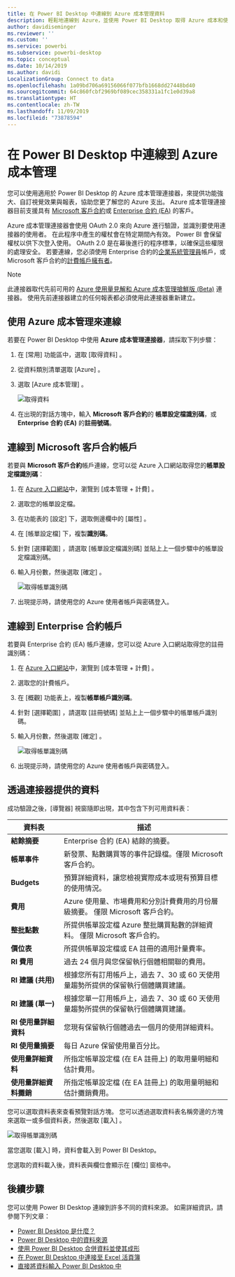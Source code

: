 ```yaml
---
title: 在 Power BI Desktop 中連線到 Azure 成本管理資料
description: 輕鬆地連線到 Azure，並使用 Power BI Desktop 取得 Azure 成本和使用方式相關見解
author: davidiseminger
ms.reviewer: ''
ms.custom: ''
ms.service: powerbi
ms.subservice: powerbi-desktop
ms.topic: conceptual
ms.date: 10/14/2019
ms.author: davidi
LocalizationGroup: Connect to data
ms.openlocfilehash: 1a09bd706a69156066f077bfb1668dd27448bd40
ms.sourcegitcommit: 64c860fcbf2969bf089cec358331a1fc1e0d39a8
ms.translationtype: HT
ms.contentlocale: zh-TW
ms.lasthandoff: 11/09/2019
ms.locfileid: "73878594"
---
```

# <a name="connect-to-azure-cost-management-in-power-bi-desktop"></a>在 Power BI Desktop 中連線到 Azure 成本管理

您可以使用適用於 Power BI Desktop 的 Azure 成本管理連接器，來提供功能強大、自訂視覺效果與報表，協助您更了解您的 Azure 支出。 Azure 成本管理連接器目前支援具有 [Microsoft 客戶合約](https://azure.microsoft.com/pricing/purchase-options/microsoft-customer-agreement/)或 [Enterprise 合約 (EA)](https://azure.microsoft.com/pricing/enterprise-agreement/) 的客戶。  

Azure 成本管理連接器會使用 OAuth 2.0 來向 Azure 進行驗證，並識別要使用連接器的使用者。 在此程序中產生的權杖會在特定期間內有效。 Power BI 會保留權杖以供下次登入使用。 OAuth 2.0 是在幕後進行的程序標準，以確保這些權限的處理安全。 若要連線，您必須使用 Enterprise 合約的[企業系統管理員](https://docs.microsoft.com/azure/billing/billing-understand-ea-roles)帳戶，或 Microsoft 客戶合約的[計費帳戶擁有者](https://docs.microsoft.com/azure/billing/billing-understand-mca-roles)。 

> [!NOTE]
> 此連接器取代先前可用的 [Azure 使用量見解和 Azure 成本管理搶鮮版 (Beta)](desktop-connect-azure-consumption-insights.md) 連接器。 使用先前連接器建立的任何報表都必須使用此連接器重新建立。

## <a name="connect-using-azure-cost-management"></a>使用 Azure 成本管理來連線

若要在 Power BI Desktop 中使用 **Azure 成本管理連接器**，請採取下列步驟：

1.  在 [常用]  功能區中，選取 [取得資料]  。
2.  從資料類別清單選取 [Azure]  。
3.  選取 [Azure 成本管理]  。

    ![取得資料](media/desktop-connect-azure-cost-management/azure-cost-management-00b.png)

4. 在出現的對話方塊中，輸入 **Microsoft 客戶合約**的 **帳單設定檔識別碼**，或 **Enterprise 合約 (EA)** 的**註冊號碼**。 


## <a name="connect-to-a-microsoft-customer-agreement-account"></a>連線到 Microsoft 客戶合約帳戶 

若要與 **Microsoft 客戶合約**帳戶連線，您可以從 Azure 入口網站取得您的**帳單設定檔識別碼**：

1.  在 [Azure 入口網站](https://portal.azure.com/)中，瀏覽到 [成本管理 + 計費]  。
2.  選取您的帳單設定檔。 
3.  在功能表的 [設定]   下，選取側邊欄中的 [屬性]  。
4.  在 [帳單設定檔]  下，複製**識別碼**。 
5.  針對 [選擇範圍]  ，請選取 [帳單設定檔識別碼]  並貼上上一個步驟中的帳單設定檔識別碼。 
6.  輸入月份數，然後選取 [確定]  。

    ![取得帳單識別碼](media/desktop-connect-azure-cost-management/azure-cost-management-01a.png)

7.  出現提示時，請使用您的 Azure 使用者帳戶與密碼登入。 


## <a name="connect-to-an-enterprise-agreement-account"></a>連線到 Enterprise 合約帳戶

若要與 Enterprise 合約 (EA) 帳戶連線，您可以從 Azure 入口網站取得您的註冊識別碼：

1.  在 [Azure 入口網站](https://portal.azure.com/)中，瀏覽到 [成本管理 + 計費]  。
2.  選取您的計費帳戶。
3.  在 [概觀]  功能表上，複製**帳單帳戶識別碼**。
4.  針對 [選擇範圍]  ，請選取 [註冊號碼]  並貼上上一個步驟中的帳單帳戶識別碼。 
5.  輸入月份數，然後選取 [確定]  。

    ![取得帳單識別碼](media/desktop-connect-azure-cost-management/azure-cost-management-01b.png)

6.  出現提示時，請使用您的 Azure 使用者帳戶與密碼登入。 

## <a name="data-available-through-the-connector"></a>透過連接器提供的資料

成功驗證之後，[導覽器]  視窗隨即出現，其中包含下列可用資料表：



| **資料表** | **描述** |
| --- | --- |
| **結餘摘要** | Enterprise 合約 (EA) 結餘的摘要。 |
| **帳單事件** | 新發票、點數購買等的事件記錄檔。僅限 Microsoft 客戶合約。 |
| **Budgets** | 預算詳細資料，讓您檢視實際成本或現有預算目標的使用情況。 |
| **費用** | Azure 使用量、市場費用和分別計費費用的月份層級摘要。 僅限 Microsoft 客戶合約。 |
| **整批點數** | 所提供帳單設定檔 Azure 整批購買點數的詳細資料。 僅限 Microsoft 客戶合約。 |
| **價位表** | 所提供帳單設定檔或 EA 註冊的適用計量費率。 |
| **RI 費用** | 過去 24 個月與您保留執行個體相關聯的費用。 |
| **RI 建議 (共用)** | 根據您所有訂用帳戶上，過去 7、30 或 60 天使用量趨勢所提供的保留執行個體購買建議。 |
| **RI 建議 (單一)** | 根據您單一訂用帳戶上，過去 7、30 或 60 天使用量趨勢所提供的保留執行個體購買建議。 |
| **RI 使用量詳細資料** | 您現有保留執行個體過去一個月的使用詳細資料。 |
| **RI 使用量摘要** | 每日 Azure 保留使用量百分比。 |
| **使用量詳細資料** | 所指定帳單設定檔 (在 EA 註冊上) 的取用量明細和估計費用。 |
| **使用量詳細資料攤銷** | 所指定帳單設定檔 (在 EA 註冊上) 的取用量明細和估計攤銷費用。 |

您可以選取資料表來查看預覽對話方塊。 您可以透過選取資料表名稱旁邊的方塊來選取一或多個資料表，然後選取 [載入]  。

![取得帳單識別碼](media/desktop-connect-azure-cost-management/azure-cost-management-01c.png)

當您選取 [載入]  時，資料會載入到 Power BI Desktop。 

您選取的資料載入後，資料表與欄位會顯示在 [欄位]  窗格中。


## <a name="next-steps"></a>後續步驟

您可以使用 Power BI Desktop 連線到許多不同的資料來源。 如需詳細資訊，請參閱下列文章：

* [Power BI Desktop 是什麼？](desktop-what-is-desktop.md)
* [Power BI Desktop 中的資料來源](desktop-data-sources.md)
* [使用 Power BI Desktop 合併資料並使其成形](desktop-shape-and-combine-data.md)
* [在 Power BI Desktop 中連接至 Excel 活頁簿](desktop-connect-excel.md)   
* [直接將資料輸入 Power BI Desktop 中](desktop-enter-data-directly-into-desktop.md)   
